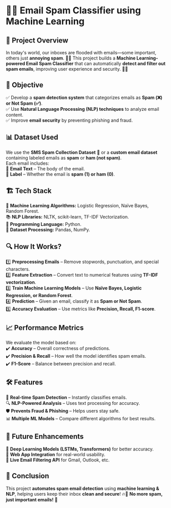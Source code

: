 

# 📩🚫 **Email Spam Classifier using Machine Learning**  

## 🚀 **Project Overview**  
In today's world, our inboxes are flooded with emails—some important, others just **annoying spam**. 🚨🛑 This project builds a **Machine Learning-powered Email Spam Classifier** that can automatically **detect and filter out spam emails**, improving user experience and security. 🧠📨  

## 🎯 **Objective**  
✅ Develop a **spam detection system** that categorizes emails as **Spam (❌) or Not Spam (✅)**.  
✅ Use **Natural Language Processing (NLP) techniques** to analyze email content.  
✅ Improve **email security** by preventing phishing and fraud.  

## 📊 **Dataset Used**  
We use the **SMS Spam Collection Dataset** 📄 or a **custom email dataset** containing labeled emails as **spam** or **ham (not spam)**.  
Each email includes:  
🔹 **Email Text** – The body of the email.  
🔹 **Label** – Whether the email is **spam (1) or ham (0)**.  

## 🏗 **Tech Stack**  
🧠 **Machine Learning Algorithms:** Logistic Regression, Naïve Bayes, Random Forest.  
📚 **NLP Libraries:** NLTK, scikit-learn, TF-IDF Vectorization.  
🐍 **Programming Language:** Python.  
💾 **Dataset Processing:** Pandas, NumPy.  

## 🔍 **How It Works?**  
1️⃣ **Preprocessing Emails** – Remove stopwords, punctuation, and special characters.  
2️⃣ **Feature Extraction** – Convert text to numerical features using **TF-IDF vectorization**.  
3️⃣ **Train Machine Learning Models** – Use **Naïve Bayes, Logistic Regression, or Random Forest**.  
4️⃣ **Prediction** – Given an email, classify it as **Spam or Not Spam**.  
5️⃣ **Accuracy Evaluation** – Use metrics like **Precision, Recall, F1-score**.  

## 📈 **Performance Metrics**  
We evaluate the model based on:  
✔️ **Accuracy** – Overall correctness of predictions.  
✔️ **Precision & Recall** – How well the model identifies spam emails.  
✔️ **F1-Score** – Balance between precision and recall.  

## 🛠 **Features**  
📧 **Real-time Spam Detection** – Instantly classifies emails.  
🔍 **NLP-Powered Analysis** – Uses text processing for accuracy.  
🛡 **Prevents Fraud & Phishing** – Helps users stay safe.  
📊 **Multiple ML Models** – Compare different algorithms for best results.  

## 🚀 **Future Enhancements**  
🔹 **Deep Learning Models (LSTMs, Transformers)** for better accuracy.  
🔹 **Web App Integration** for real-world usability.  
🔹 **Live Email Filtering API** for Gmail, Outlook, etc.  

## 🏁 **Conclusion**  
This project **automates spam email detection** using **machine learning & NLP**, helping users keep their inbox **clean and secure**! 🔥📩 **No more spam, just important emails!** 🚀  
